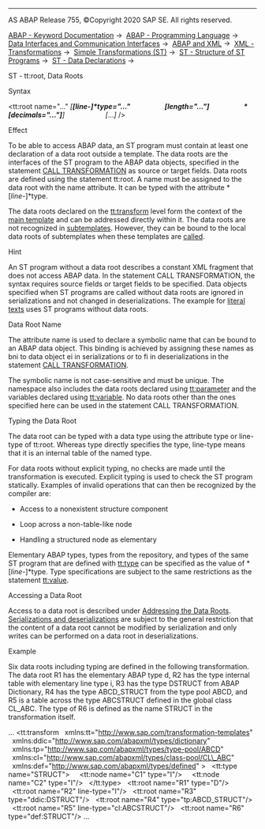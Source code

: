   

* * *

AS ABAP Release 755, ©Copyright 2020 SAP SE. All rights reserved.

[ABAP - Keyword Documentation](javascript:call_link\('abenabap.htm'\)) →  [ABAP - Programming Language](javascript:call_link\('abenabap_reference.htm'\)) →  [Data Interfaces and Communication Interfaces](javascript:call_link\('abenabap_data_communication.htm'\)) →  [ABAP and XML](javascript:call_link\('abenabap_xml.htm'\)) →  [XML - Transformations](javascript:call_link\('abenabap_xml_trafos.htm'\)) →  [Simple Transformations (ST)](javascript:call_link\('abenabap_st.htm'\)) →  [ST - Structure of ST Programs](javascript:call_link\('abenst_programs_structure.htm'\)) →  [ST - Data Declarations](javascript:call_link\('abenst_data_declarations.htm'\)) → 

ST - tt:root, Data Roots

Syntax

<tt:root name="..." *\[**\[*line-*\]*type="..."
                    *\[*length="..."*\]*
                    *\[*decimals="..."*\]**\]*
                    *\[*...*\]* />

Effect

To be able to access ABAP data, an ST program must contain at least one declaration of a data root outside a template. The data roots are the interfaces of the ST program to the ABAP data objects, specified in the statement [CALL TRANSFORMATION](javascript:call_link\('abapcall_transformation.htm'\)) as source or target fields. Data roots are defined using the statement tt:root. A name must be assigned to the data root with the name attribute. It can be typed with the attribute *\[*line-*\]*type.

The data roots declared on the [tt:transform](javascript:call_link\('abenst_tt_transform.htm'\)) level form the context of the [main template](javascript:call_link\('abenst_tt_template_main.htm'\)) and can be addressed directly within it. The data roots are not recognized in [subtemplates](javascript:call_link\('abenst_tt_template_sub.htm'\)). However, they can be bound to the local data roots of subtemplates when these templates are [called](javascript:call_link\('abenst_tt_apply.htm'\)).

Hint

An ST program without a data root describes a constant XML fragment that does not access ABAP data. In the statement CALL TRANSFORMATION, the syntax requires source fields or target fields to be specified. Data objects specified when ST programs are called without data roots are ignored in serializations and not changed in deserializations. The example for [literal texts](javascript:call_link\('abenst_tt_text.htm'\)) uses ST programs without data roots.

Data Root Name

The attribute name is used to declare a symbolic name that can be bound to an ABAP data object. This binding is achieved by assigning these names as bni to data object ei in serializations or to fi in deserializations in the statement [CALL TRANSFORMATION](javascript:call_link\('abapcall_transformation.htm'\)).

The symbolic name is not case-sensitive and must be unique. The namespace also includes the data roots declared using [tt:parameter](javascript:call_link\('abenst_tt_parameter.htm'\)) and the variables declared using [tt:variable](javascript:call_link\('abenst_tt_variable.htm'\)). No data roots other than the ones specified here can be used in the statement CALL TRANSFORMATION.

Typing the Data Root

The data root can be typed with a data type using the attribute type or line-type of tt:root. Whereas type directly specifies the type, line-type means that it is an internal table of the named type.

For data roots without explicit typing, no checks are made until the transformation is executed. Explicit typing is used to check the ST program statically. Examples of invalid operations that can then be recognized by the compiler are:

-   Access to a nonexistent structure component

-   Loop across a non-table-like node

-   Handling a structured node as elementary

Elementary ABAP types, types from the repository, and types of the same ST program that are defined with [tt:type](javascript:call_link\('abenst_tt_type.htm'\)) can be specified as the value of *\[*line-*\]*type. Type specifications are subject to the same restrictions as the statement [tt:value](javascript:call_link\('abenst_tt_type.htm'\)).

Accessing a Data Root

Access to a data root is described under [Addressing the Data Roots](javascript:call_link\('abenst_addressing_root_node.htm'\)). [Serializations and deserializations](javascript:call_link\('abenst_serial_deserial.htm'\)) are subject to the general restriction that the content of a data root cannot be modified by serialization and only writes can be performed on a data root in deserializations.

Example

Six data roots including typing are defined in the following transformation. The data root R1 has the elementary ABAP type d, R2 has the type internal table with elementary line type i, R3 has the type DSTRUCT from ABAP Dictionary, R4 has the type ABCD\_STRUCT from the type pool ABCD, and R5 is a table across the type ABCSTRUCT defined in the global class CL\_ABC. The type of R6 is defined as the name STRUCT in the transformation itself.

...
<tt:transform
  xmlns:tt="http://www.sap.com/transformation-templates"
  xmlns:ddic="http://www.sap.com/abapxml/types/dictionary"
  xmlns:tp="http://www.sap.com/abapxml/types/type-pool/ABCD"
  xmlns:cl="http://www.sap.com/abapxml/types/class-pool/CL\_ABC"
  xmlns:def="http://www.sap.com/abapxml/types/defined" >
  <tt:type name="STRUCT">
    <tt:node name="C1" type="I"/>
    <tt:node name="C2" type="I"/>
  </tt:type>
  <tt:root name="R1" type="D"/>
  <tt:root name="R2" line-type="I"/>
  <tt:root name="R3" type="ddic:DSTRUCT"/>
  <tt:root name="R4" type="tp:ABCD\_STRUCT"/>
  <tt:root name="R5" line-type="cl:ABCSTRUCT"/>
  <tt:root name="R6" type="def:STRUCT"/>
...